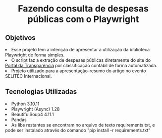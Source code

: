 <h1 align="center"> Fazendo consulta de despesas públicas com o Playwright </h1>

<h2 align="left"> Objetivos </h2>
<p>
 <li>Esse projeto tem a intenção de apresentar a utilização da biblioteca Playwright de forma simples.
 <li>O script faz a extração de despesas públicas diretamente do site do <a href="https://portaldatransparencia.gov.br/">Portal da Transparência</a> por classificação contábil de forma automatizada.
 <li>Projeto utilizado para a apresentação-resumo do artigo no evento SELITEC Internacional.
</p>

<h2 align="left"> Tecnologias Utilizadas </h2>
<p> 
 <li>Python 3.10.11
 <li>Playwright (Async) 1.28
 <li>BeautifulSoup4 4.11.1
 <li>Pandas</li>
 <li>As libs restantes se encontram no arquivo de texto requirements.txt, e pode ser instalado através do comando "pip install -r requirements.txt"
</p>

